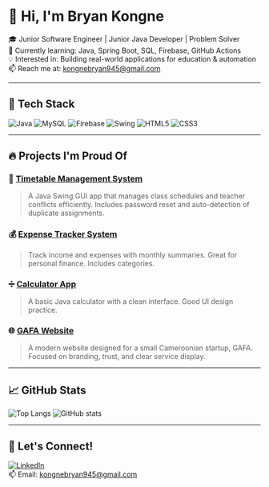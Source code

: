 # 👋 Hi, I'm Bryan Kongne

🎓 Junior Software Engineer | Junior Java Developer | Problem Solver  
🌱 Currently learning: Java, Spring Boot, SQL, Firebase, GitHub Actions  
💡 Interested in: Building real-world applications for education & automation  
📫 Reach me at: kongnebryan945@gmail.com

---

## 🧰 Tech Stack
![Java](https://img.shields.io/badge/Java-ED8B00?style=for-the-badge&logo=java&logoColor=white)
![MySQL](https://img.shields.io/badge/MySQL-00000F?style=for-the-badge&logo=mysql&logoColor=white)
![Firebase](https://img.shields.io/badge/Firebase-FFCA28?style=for-the-badge&logo=firebase&logoColor=black)
![Swing](https://img.shields.io/badge/Swing-333333?style=for-the-badge&logo=java&logoColor=white)
![HTML5](https://img.shields.io/badge/HTML5-E34F26?style=for-the-badge&logo=html5&logoColor=white)
![CSS3](https://img.shields.io/badge/CSS3-1572B6?style=for-the-badge&logo=css3&logoColor=white)

---

## 🔥 Projects I'm Proud Of

### 📅 [Timetable Management System](https://github.com/Miguel-Bryan/Timetable-Management-System)
> A Java Swing GUI app that manages class schedules and teacher conflicts efficiently. Includes password reset and auto-detection of duplicate assignments.

### 💰 [Expense Tracker System](https://github.com/your_username/expense-tracker-system)
> Track income and expenses with monthly summaries. Great for personal finance. Includes categories.

### ➗ [Calculator App](https://github.com/Miguel-Bryan/Calculator-App)
> A basic Java calculator with a clean interface. Good UI design practice.

### 🌐 [GAFA Website](https://github.com/noeltankeu/projet_GAFA)
> A modern website designed for a small Cameroonian startup, GAFA. Focused on branding, trust, and clear service display.

---

## 📈 GitHub Stats

![Top Langs](https://github-readme-stats.vercel.app/api/top-langs/?username=Miguel-Bryan&layout=compact&theme=radical)
![GitHub stats](https://github-readme-stats.vercel.app/api?username=Miguel-Bryan&show_icons=true&theme=radical)

---

## 🎯 Let's Connect!

[![LinkedIn](https://img.shields.io/badge/LinkedIn-0077B5?style=for-the-badge&logo=linkedin&logoColor=white)](https://linkedin.com/in/bryan-meupi-45b526313)  
📫 Email:  kongnebryan945@gmail.com
